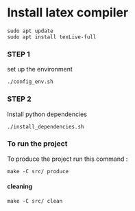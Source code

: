 # Install latex compiler
```
sudo apt update
sudo apt install texLive-full
```
### STEP 1
set up the environment
```
./config_env.sh 
```
### STEP 2
Install python dependencies
```
./install_dependencies.sh
```
### To run the project 
To produce the project run this command :
```
make -C src/ produce 
```
#### cleaning 
```
make -C src/ clean
```
